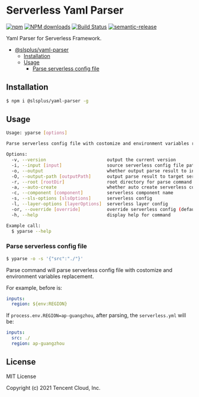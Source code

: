 # Serverless Yaml Parser

[![npm](https://img.shields.io/npm/v/@slsplus/yaml-parser)](http://www.npmtrends.com/@slsplus/yaml-parser)
[![NPM downloads](http://img.shields.io/npm/dm/@slsplus/yaml-parser.svg?style=flat-square)](http://www.npmtrends.com/@slsplus/yaml-parser)
[![Build Status](https://github.com/serverless-plus/cli/workflows/Release/badge.svg?branch=master)](https://github.com/serverless-plus/cli/actions?query=workflow:Release+branch:master)
[![semantic-release](https://img.shields.io/badge/%20%20%F0%9F%93%A6%F0%9F%9A%80-semantic--release-e10079.svg)](https://github.com/semantic-release/semantic-release)

Yaml Parser for Serverless Framework.

- [@slsplus/yaml-parser](#Serverless-Yaml-Parser)
  - [Installation](#installation)
  - [Usage](#usage)
    - [Parse serverless config file](#Parse-serverless-config-file)

## Installation

```bash
$ npm i @slsplus/yaml-parser -g
```

## Usage

```bash
Usage: yparse [options]

Parse serverless config file with costomize and environment variables replacement

Options:
  -v, --version                       output the current version
  -i, --input [input]                 source serverless config file path
  -o, --output                        whether output parse result to input serverless config file (default: false)
  -O, --output-path [outputPath]      output parse result to target serverless config file path
  -r, --root [rootDir]                root directory for parse command running
  -a, --auto-create                   whether auto create serverless config file (default: false)
  -c, --component [component]         serverless component name
  -s, --sls-options [slsOptions]      serverless config
  -l, --layer-options [layerOptions]  serverless layer config
  -or, --override [override]          override serverless config (default: false)
  -h, --help                          display help for command

Example call:
  $ yparse --help
```

### Parse serverless config file

```bash
$ yparse -o -s '{"src":"./"}'
```

Parse command will parse serverless config file with costomize and environment variables replacement.

For example, before is:

```yaml
inputs:
  region: ${env:REGION}
```

If `process.env.REGION=ap-guangzhou`, after parsing, the `serverless.yml` will be:

```yaml
inputs:
  src: ./
  region: ap-guangzhou
```

## License

MIT License

Copyright (c) 2021 Tencent Cloud, Inc.
